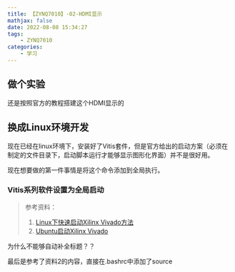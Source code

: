 ```yaml
---
title: 【ZYNQ7010】-02-HDMI显示
mathjax: false
date: 2022-08-08 15:34:27
tags:
    - ZYNQ7010
categories:
    - 学习
---
```


## 做个实验

还是按照官方的教程搭建这个HDMI显示的

## 换成Linux环境开发

现在已经在linux环境下，安装好了Vitis套件，但是官方给出的启动方案（必须在制定的文件目录下，启动脚本运行才能够显示图形化界面）并不是很好用。

现在想要做的第一件事情是将这个命令添加到全局执行。

### Vitis系列软件设置为全局启动

> 参考资料：
> 1. [Linux下快速启动Xilinx Vivado方法](https://juejin.cn/post/6844903886415740936)
> 2. [Ubuntu启动Xilinx Vivado](https://blog.csdn.net/qsczxcedczx/article/details/114101741)

为什么不能够自动补全标题？？

最后是参考了资料2的内容，直接在.bashrc中添加了source



